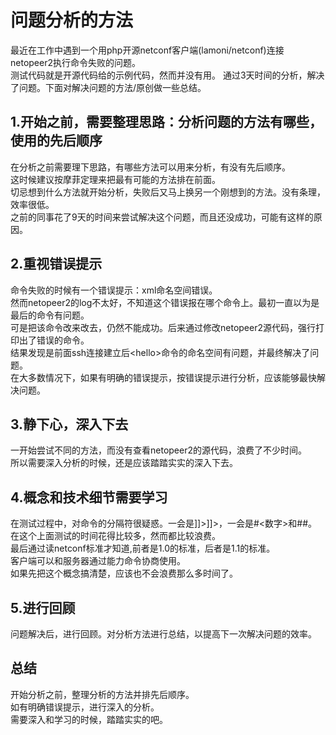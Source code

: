 问题分析的方法
===
最近在工作中遇到一个用php开源netconf客户端(lamoni/netconf)连接netopeer2执行命令失败的问题。<br/>
测试代码就是开源代码给的示例代码，然而并没有用。
通过3天时间的分析，解决了问题。下面对解决问题的方法/原创做一些总结。

1.开始之前，需要整理思路：分析问题的方法有哪些，使用的先后顺序
---
在分析之前需要理下思路，有哪些方法可以用来分析，有没有先后顺序。<br/>
这时候建议按摩菲定理来把最有可能的方法排在前面。<br/>
切忌想到什么方法就开始分析，失败后又马上换另一个刚想到的方法。没有条理，效率很低。<br/>
之前的同事花了9天的时间来尝试解决这个问题，而且还没成功，可能有这样的原因。<br/>

2.重视错误提示
---
命令失败的时候有一个错误提示：xml命名空间错误。<br/>
然而netopeer2的log不太好，不知道这个错误报在哪个命令上。最初一直以为是最后的<get-config>命令有问题。<br/>
可是把该命令改来改去，仍然不能成功。后来通过修改netopeer2源代码，强行打印出了错误的命令。<br/>
结果发现是前面ssh连接建立后\<hello\>命令的命名空间有问题，并最终解决了问题。<br/>
在大多数情况下，如果有明确的错误提示，按错误提示进行分析，应该能够最快解决问题。
  
3.静下心，深入下去
---
一开始尝试不同的方法，而没有查看netopeer2的源代码，浪费了不少时间。<br/>
所以需要深入分析的时候，还是应该踏踏实实的深入下去。

4.概念和技术细节需要学习
---
在测试过程中，对命令的分隔符很疑惑。一会是]]>]]>，一会是#<数字>和##。<br/>
在这个上面测试的时间花得比较多，然而都比较浪费。<br/>
最后通过读netconf标准才知道,前者是1.0的标准，后者是1.1的标准。<br/>
客户端可以和服务器通过能力命令协商使用。<br/>
如果先把这个概念搞清楚，应该也不会浪费那么多时间了。

5.进行回顾
---
问题解决后，进行回顾。对分析方法进行总结，以提高下一次解决问题的效率。

总结
----
开始分析之前，整理分析的方法并排先后顺序。<br/>
如有明确错误提示，进行深入的分析。<br/>
需要深入和学习的时候，踏踏实实的吧。
